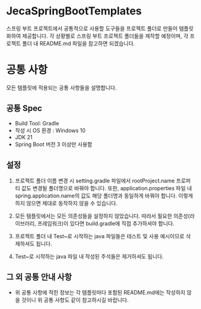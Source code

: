 # JecaSpringBootTemplates

스프링 부트 프로젝트에서 공통적으로 사용할 도구들을 프로젝트 폴더로 만들어 템플릿화하여 제공합니다. 
각 상황별로 스프링 부트 프로젝트 폴더들을 제작할 예정이며, 각 프로젝트 폴더 내 README.md 파일을 참고하면 되겠습니다. 

# 공통 사항
모든 템플릿에 적용되는 공통 사항들을 설명합니다. 

## 공통 Spec
- Build Tool: Gradle
- 작성 시 OS 환경 : Windows 10
- JDK 21
- Spring Boot 버전 3 이상만 사용함

## 설정

1. 프로젝트 폴더 이름 변경 시 setting.gradle 파일에서 rootProject.name 프로퍼티 값도 변경될 폴더명으로 바꿔야 합니다. 또한, application.properties 파일 내 spring.application.name의 값도 해당 폴더명과 동일하게 바꿔야 합니다. 이렇게 하지 않으면 제대로 동작하지 않을 수 있습니다. 

2. 모든 템플릿에서는 모든 의존성들을 설정하지 않았습니다. 따라서 필요한 의존성(라이브러리, 프레임워크)이 있다면 build.gradle에 직접 추가하셔야 합니다. 

3. 프로젝트 폴더 내 Test~로 시작하는 java 파일들은 테스트 및 사용 예시이므로 삭제하셔도 됩니다. 

4. Test~로 시작하는 java 파일 내 작성된 주석들은 제거하셔도 됩니다. 

## 그 외 공통 안내 사항
- 위 공통 사항에 적힌 정보는 각 템플릿마다 포함된 README.md에는 작성하지 않을 것이니 위 공통 사항도 같이 참고하시길 바랍니다. 
